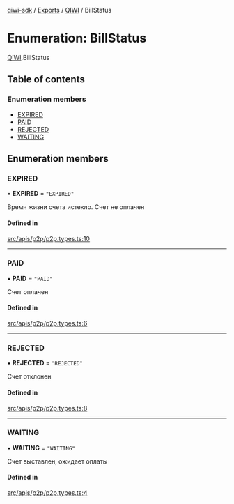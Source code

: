 [qiwi-sdk](../README.md) / [Exports](../modules.md) / [QIWI](../modules/QIWI.md) / BillStatus

# Enumeration: BillStatus

[QIWI](../modules/QIWI.md).BillStatus

## Table of contents

### Enumeration members

- [EXPIRED](QIWI.BillStatus.md#expired)
- [PAID](QIWI.BillStatus.md#paid)
- [REJECTED](QIWI.BillStatus.md#rejected)
- [WAITING](QIWI.BillStatus.md#waiting)

## Enumeration members

### EXPIRED

• **EXPIRED** = `"EXPIRED"`

Время жизни счета истекло. Счет не оплачен

#### Defined in

[src/apis/p2p/p2p.types.ts:10](https://github.com/AlexXanderGrib/node-qiwi-sdk/blob/0783ca8/src/apis/p2p/p2p.types.ts#L10)

___

### PAID

• **PAID** = `"PAID"`

Счет оплачен

#### Defined in

[src/apis/p2p/p2p.types.ts:6](https://github.com/AlexXanderGrib/node-qiwi-sdk/blob/0783ca8/src/apis/p2p/p2p.types.ts#L6)

___

### REJECTED

• **REJECTED** = `"REJECTED"`

Счет отклонен

#### Defined in

[src/apis/p2p/p2p.types.ts:8](https://github.com/AlexXanderGrib/node-qiwi-sdk/blob/0783ca8/src/apis/p2p/p2p.types.ts#L8)

___

### WAITING

• **WAITING** = `"WAITING"`

Счет выставлен, ожидает оплаты

#### Defined in

[src/apis/p2p/p2p.types.ts:4](https://github.com/AlexXanderGrib/node-qiwi-sdk/blob/0783ca8/src/apis/p2p/p2p.types.ts#L4)
